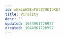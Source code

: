 ```yaml
---
id: mEkLWW8BnFOlZ79KI9XDf
title: Virality
desc: ''
updated: 1644961726957
created: 1644961726957
---
```


